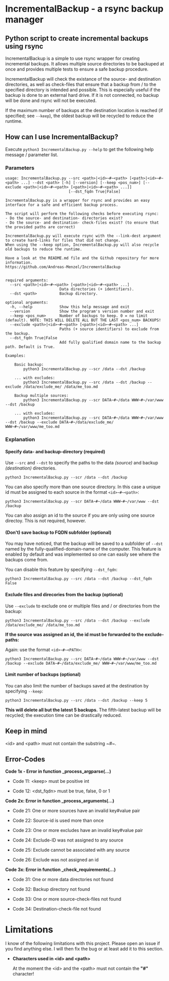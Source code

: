 # IncrementalBackup - a rsync backup manager

## Python script to create incremental backups using rsync

IncrementalBackup is a simple to use rsync wrapper for creating incremental
backups. It allows multiple source directories to be backuped at once and
provides multiple tests to ensure a safe backup procedure.

IncrementalBackup will check the existance of the source- and destination
directories, as well as check-files that ensure that a backup from / to the
specified directory is intended and possible. This is especially useful if the
backup is done to an external hard drive. If it is not connected, no backup will
be done and rsync will not be executed.

If the maximum number of backups at the destination location is reached
(if specified; see `--keep`), the oldest backup will be recycled to reduce the
runtime.

## How can I use IncrementalBackup?

Execute `python3 IncrementalBackup.py --help` to get the following help 
message / parameter list.

### Parameters

```
usage: IncrementalBackup.py --src <path>|<id>~#~<path> [<path>|<id>~#~<path> ...] --dst <path> [-h] [--version] [--keep <pos_num>] [--exclude <path>|<id>~#~<path> [<path>|<id>~#~<path> ...]]
                            [--dst_fqdn True|False]

IncrementalBackup.py is a wrapper for rsync and provides an easy interface for a safe and efficient backup process.

The script will perform the following checks before executing rsync:
- Do the source- and destination- directories exist?
- Do the source- and destination- check-files exist? (to ensure that the provided paths are correct)

IncrementalBackup.py will execute rsync with the --link-dest argument to create hard-links for files that did not change.
When using the --keep option, IncrementalBackup.py will also recycle old backups to reduce the runtime.

Have a look at the README.md file and the Github repository for more information.
https://github.com/Andreas-Menzel/IncrementalBackup
    

required arguments:
  --src <path>|<id>~#~<path> [<path>|<id>~#~<path> ...]
                        Data directories (+ identifiers).
  --dst <path>          Backup directory.

optional arguments:
  -h, --help            Show this help message and exit
  --version             Show the program's version number and exit
  --keep <pos_num>      Number of backups to keep. 0 = no limit (default). NOTE: THIS WILL DELETE ALL BUT THE LAST <pos_num> BACKUPS!
  --exclude <path>|<id>~#~<path> [<path>|<id>~#~<path> ...]
                        Paths (+ source identifiers) to exclude from the backup.
  --dst_fqdn True|False
                        Add fully qualified domain name to the backup path. Default is True.

Examples:

    Basic backup:
        python3 IncrementalBackup.py --scr /data --dst /backup
    
    ... with excludes:
        python3 IncrementalBackup.py --src /data --dst /backup --exclude /data/exclude_me/ /data/me_too.md

    Backup multiple sources:
        python3 IncrementalBackup.py --scr DATA~#~/data WWW~#~/var/www --dst /backup

    ... with excludes:
        python3 IncrementalBackup.py --src DATA~#~/data WWW~#~/var/www --dst /backup --exclude DATA~#~/data/exclude_me/ WWW~#~/var/www/me_too.md
```

### Explanation

#### Specify data- and backup-directory (required)

Use `--src` and `--dst` to specify the paths to the data *(source)* and
backup *(destination)* directories.

```
python3 IncrementalBackup.py --scr /data --dst /backup
```

You can also specify more than one source directory. In this case a unique id
must be assigned to each source in the format `<id>~#~<path>`:

```
python3 IncrementalBackup.py --scr DATA~#~/data WWW~#~/var/www --dst /backup
```

You can also assign an id to the source if you are only using one source
directoy. This is not required, however.

#### (Don't) save backup to FQDN subfolder (optional)

You may have noticed, that the backup will be saved to a subfolder of `--dst` 
named by the fully-qualified-domain-name of the computer. This feature is
enabled by default and was implemented so one can easily see where the backups
come from.

You can disable this feature by specifying `--dst_fqdn`:

```
python3 IncrementalBackup.py --src /data --dst /backup --dst_fqdn False
```

#### Exclude files and direcories from the backup (optional)

Use `--exclude` to exclude one or multiple files and / or directories from the
backup:

```
python3 IncrementalBackup.py --src /data --dst /backup --exclude /data/exclude_me/ /data/me_too.md
```

**If the source was assigned an id, the id must be forwarded to the
exclude-paths:**

Again: use the format `<id>~#~<PATH>`:

```
python3 IncrementalBackup.py --src DATA~#~/data WWW~#~/var/www --dst /backup --exclude DATA~#~/data/exclude_me/ WWW~#~/var/www/me_too.md
```

#### Limit number of backups (optional)

You can also limit the number of backups saved at the destination by specifying
`--keep`:

```
python3 IncrementalBackup.py --src /data --dst /backup --keep 5
```

**This will delete all but the latest 5 backups.** The fifth-latest backup will
be recycled; the execution time can be drastically reduced.


## Keep in mind

\<id\> and \<path\> must not contain the substring *\~#\~*.


## Error-Codes

**Code 1x - Error in function _process_argparse(...)**

- Code 11: \<keep\> must be positive int

- Code 12: \<dst_fqdn\> must be true, false, 0 or 1

**Code 2x: Error in function _process_arguments(...)**

- Code 21: One or more sources have an invalid key#value pair

- Code 22: Source-id is used more than once

- Code 23: One or more excludes have an invalid key#value
  pair

- Code 24: Exclude-ID was not assigned to any source

- Code 25: Exclude cannot be associated with any source

- Code 26: Exclude was not assigned an id

**Code 3x: Error in function _check_requirements(...)**

- Code 31: One or more data directories not found

- Code 32: Backup directory not found

- Code 33: One or more source-check-files not found

- Code 34: Destination-check-file not found


# Limitations

I know of the following limitations with this project. Please open an issue if
you find anything else. I will then fix the bug or at least add it to this
section.

- **Characters used in \<id\> and \<path\>**

  At the moment the \<id\> and the \<path\> must not contain the **"#"** character!